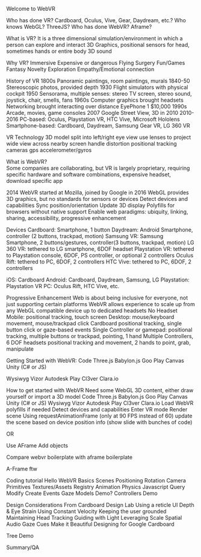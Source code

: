 Welcome to WebVR

Who has done VR? Cardboard, Oculus, Vive, Gear, Daydream, etc.?
Who knows WebGL? ThreeJS?
Who has done WebVR? Aframe?

What is VR?
  It is a three dimensional simulation/environment in which a person can explore and interact
  3D Graphics, positional sensors for head, sometimes hands or entire body
    3D sound
  
  
Why VR?
  Immersive
  Expensive or dangerous
    Flying
    Surgery
  Fun/Games
  Fantasy
  Novelty
  Exploration
  Empathy/Emotional connection
  
History of VR
  1800s Panoramic paintings, room paintings, murals
  1840-50 Stereoscopic photos, provided depth
  1930 Flight simulators with physical cockpit
  1950 Sensorama, multiple senses: stereo TV screen, stereo sound, joystick, chair, smells, fans
  1960s Computer graphics brought headsets
  Networking brought interacting over distance
    EyePhone 1 $10,000
  1990s Arcade, movies, game consoles
  2007 Google Street View, 3D in 2010
  2010-2016 
    PC-based: Oculus, Playstation VR, HTC Vive, Microsoft Hololens
    Smartphone-based: Cardboard, Daydream, Samsung Gear VR, LG 360 VR
    
VR Technology
  3D model
  split into left/right eye view
  use lenses to project wide view across nearby screen
  handle distortion
  positional tracking
    cameras
    gps
    accelerometer/gyros

What is WebVR?  
Some companies are collaborating, but VR is largely proprietary, requiring specific hardware and
software combinations, expensive headset, download specific app

2014 WebVR started at Mozilla, joined by Google in 2016
WebGL provides 3D graphics, but no standards for sensors or devices
Detect devices and capabilities
Sync position/orientation
Update 3D display
Polyfills for browsers without native support
Enable web paradigms: ubiquity, linking, sharing, accessibility, progressive enhancement

Devices
  Cardboard: Smartphone, 1 button
  Daydream: Android Smartphone, controller (2 buttons, trackpad, motion)
  Samsung VR: Samsung Smartphone, 2 buttons/gestures, controller(3 buttons, trackpad, motion)
  LG 360 VR: tethered to LG smartphone, 6DOF headset
  Playstation VR: tethered to Playstation console, 6DOF, PS controller, or optional 2 controllers
  Oculus Rift: tethered to PC, 6DOF, 2 controllers
  HTC Vive: tethered to PC, 6DOF, 2 controllers
   
  iOS: Cardboard
  Android: Cardboard, Daydream, Samsung, LG
  Playstation: Playstation VR
  PC: Oculus Rift, HTC Vive, etc.
      
Progressive Enhancement
  Web is about being inclusive for everyone, not just supporting certain platforms
  WebVR allows experience to scale up from any WebGL compatible device up to dedicated headsets
  No Headset
    Mobile: positional tracking, touch screen
    Desktop: mouse/keyboard movement, mouse/trackpad click
  Cardboard
    positional tracking, single button click or gaze-based events
  Single Controller or gamepad:
    positional tracking, multiple buttons or trackpad, pointing, 1 hand
  Multiple Controllers, 6 DOF headsets
    positional tracking and movement, 2 hands to point, grab, manipulate

Getting Started with WebVR:
Code
  Three.js
  Babylon.js
  Goo
  Play Canvas
  Unity (C# or JS)

Wysiwyg
  Vizor
  Autodesk Play
  Cl3ver
  Clara.io
  
How to get started with WebVR
  Need some WebGL 3D content, either draw yourself or import a 3D model
    Code
      Three.js
      Babylon.js
      Goo
      Play Canvas
      Unity (C# or JS)
    Wysiwyg
      Vizor
      Autodesk Play
      Cl3ver
      Clara.io
  Load WebVR polyfills if needed
  Detect devices and capabilities
  Enter VR mode
  Render scene
  Using requestAnimationFrame (only at 90 FPS instead of 60) update the scene based on device position info
(show slide with bunches of code)  

OR

Use AFrame
  <a-scene>
  Add objects
  
Compare webvr boilerplate with aframe boilerplate

A-Frame ftw

Coding tutorial
  Hello WebVR
  Basics
    Scenes
    Positioning
    Rotation
    Camera
  Primitives
  Textures/Assets
  Registry
    Animation
    Physics
  Javascript
    Query
    Modify
    Create
    Events
      Gaze
  Models
    Demo?
  Controllers
    Demo
  
Design Considerations
  From Cardboard Design Lab
    Using a reticle
    UI Depth & Eye Strain
    Using Constant Velocity
    Keeping the user grounded
    Maintaining Head Tracking
    Guiding with Light
    Leveraging Scale
    Spatial Audio
    Gaze Cues
    Make it Beautiful
  Designing for Google Cardboard
  
Tree Demo

Summary/QA
  
  
  
